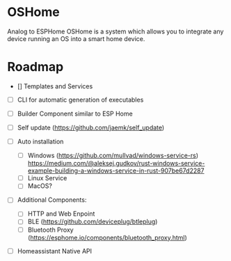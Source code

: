 # OSHome
Analog to ESPHome OSHome is a system which allows you to integrate any device running an OS into a smart home device.



# Roadmap
- [] Templates and Services
- [ ] CLI for automatic generation of executables
- [ ] Builder Component similar to ESP Home
- [ ] Self update (https://github.com/jaemk/self_update)
- [ ] Auto installation
  - [ ] Windows (https://github.com/mullvad/windows-service-rs) https://medium.com/@aleksej.gudkov/rust-windows-service-example-building-a-windows-service-in-rust-907be67d2287
  - [ ] Linux Service
  - [ ] MacOS?

- [ ] Additional Components:
  - [ ] HTTP and Web Enpoint
  - [ ] BLE (https://github.com/deviceplug/btleplug)
  - [ ] Bluetooth Proxy (https://esphome.io/components/bluetooth_proxy.html)

- [ ] Homeassistant Native API

